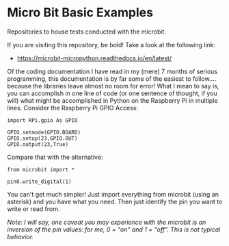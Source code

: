 # Micro Bit Basic Examples

Repositories to house tests conducted with the microbit.

If you are visiting this repository, be bold! Take a look at the following link:
* https://microbit-micropython.readthedocs.io/en/latest/

Of the coding documentation I have read in my (mere) 7 months of serious programming, this documentation is by far some of the easiest to follow.... because the libraries leave almost no room for error!  What I mean to say is, you can accomplish in one line of code (or one sentence of thought, if you will) what might be accomplished in Python on the Raspberry Pi in multiple lines.  Consider the Raspberry Pi GPIO Access:
```
import RPi.gpio As GPIO

GPIO.setmode(GPIO.BOARD)
GPIO.setup(23,GPIO.OUT)
GPIO.output(23,True)
```

Compare that with the alternative:

```
from microbit import *

pin0.write_digital(1)
```

You can't get much simpler!  Just import everything from microbit (using an asterisk) and you have what you need.  Then just identify the pin you want to write or read from.

*Note: I will say, one caveat you may experience with the microbit is an inversion of the pin values: for me, 0 = "on" and 1 = "off".  This is not typical behavior.*
